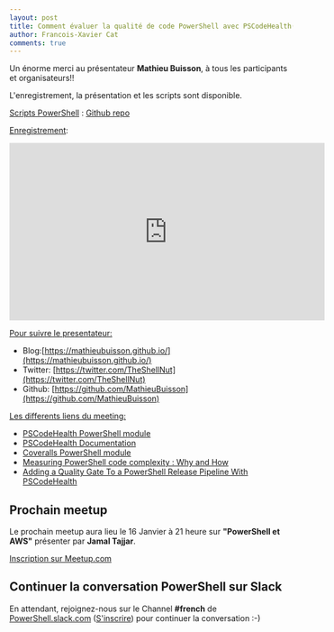 ```yaml
---
layout: post
title: Comment évaluer la qualité de code PowerShell avec PSCodeHealth(Mathie­u Buisson)
author: Francois-Xavier Cat
comments: true
---
```


Un énorme merci au présentateur **Mathieu Buisson**, à tous les participants et organisateurs!!

L'enregistrement, la présentation et les scripts sont disponible.

<u>Scripts PowerShell</u> : [Github repo](https://github.com/MathieuBuisson/FrPSUG-PSCodeHealth)

<u>Enregistrement</u>:

<iframe width="560" height="315" src="https://www.youtube.com/embed/mpYQkYHQjII" frameborder="0" allowfullscreen></iframe>

<u>Pour suivre le presentateur:</u>

* Blog:[https://mathieubuisson.github.io/](https://mathieubuisson.github.io/)
* Twitter: [https://twitter.com/TheShellNut](https://twitter.com/TheShellNut)
* Github: [https://github.com/MathieuBuisson](https://github.com/MathieuBuisson)

<u>Les differents liens du meeting:</u>

* [PSCodeHealth PowerShell module](https://github.com/MathieuBuisson/PSCodeHealth)
* [PSCodeHealth Documentation](http://pscodehealth.readthedocs.io/en/latest/)
* [Coveralls PowerShell module](https://github.com/JanJoris/coveralls)
* [Measuring PowerShell code complexity : Why and How](https://mathieubuisson.github.io/measuring-powershell-code-complexity/)
* [Adding a Quality Gate To a PowerShell Release Pipeline With PSCodeHealth](https://mathieubuisson.github.io/pscodehealth-release-pipeline/)

## Prochain meetup

Le prochain meetup aura lieu le 16 Janvier à 21 heure sur <b>"PowerShell et AWS"</b> présenter par <b>Jamal Tajjar</b>.

[Inscription sur Meetup.com](https://www.meetup.com/FrenchPSUG/events/244061858/)

## Continuer la conversation PowerShell sur Slack

En attendant, rejoignez-nous sur le Channel <b>#french</b> de <a href="https://powershell.slack.com/Slack">PowerShell.slack.com</a>  (<a href="http://slack.poshcode.org/">S'inscrire</a>) pour continuer la conversation :-)
